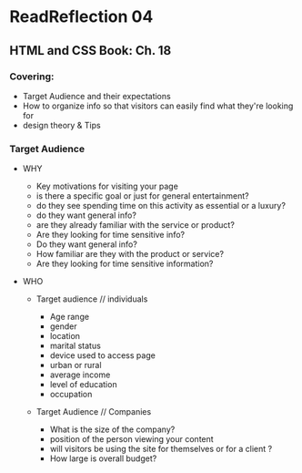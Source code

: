 
# ReadReflection 04 

## HTML and CSS Book: Ch. 18 

### Covering: 
- Target Audience and their expectations
- How to organize info so that visitors can easily find what they're looking for
- design theory & Tips

### Target Audience

- WHY
  - Key motivations for visiting your page
  - is there a specific goal or just for general entertainment?
  - do they see spending time on this activity as essential or a luxury?
  - do they want general info? 
  - are they already familiar with the service or product?
  - Are they looking for time sensitive info? 
  - Do they want general info? 
  - How familiar are they with the product or service?
  - Are they looking for time sensitive information?

- WHO
  - Target audience // individuals
    - Age range
    - gender
    - location
    - marital status
    - device used to access page
    - urban or rural
    - average income
    - level of education
    - occupation
    
  - Target Audience // Companies
    - What is the size of the company? 
    - position of the person viewing your content
    - will visitors be using the site for themselves or for a client ?
    - How large is overall budget? 
    